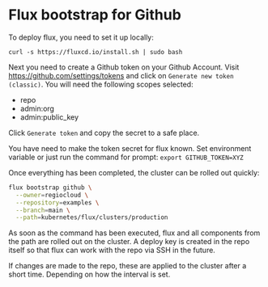 # Flux bootstrap for Github

To deploy flux, you need to set it up locally:

```shell
curl -s https://fluxcd.io/install.sh | sudo bash
```

Next you need to create a Github token on your Github Account. Visit https://github.com/settings/tokens and click on `Generate new token (classic)`. You will need the following scopes selected:

- repo
- admin:org
- admin:public_key

Click `Generate token` and copy the secret to a safe place.

You have need to make the token secret for flux known. Set environment variable or just run the command for prompt: `export GITHUB_TOKEN=XYZ`

Once everything has been completed, the cluster can be rolled out quickly:

```bash
flux bootstrap github \
  --owner=regiocloud \
  --repository=examples \
  --branch=main \
  --path=kubernetes/flux/clusters/production
```

As soon as the command has been executed, flux and all components from the path are rolled out on the cluster. A deploy key is created in the repo itself so that flux can work with the repo via SSH in the future.

If changes are made to the repo, these are applied to the cluster after a short time. Depending on how the interval is set.
